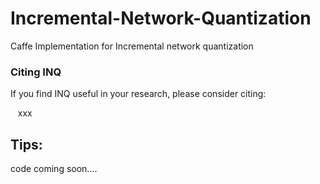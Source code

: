 # Incremental-Network-Quantization
Caffe Implementation for Incremental network quantization

### Citing INQ

If you find INQ useful in your research, please consider citing:

    xxx

	

## Tips:


code coming soon....
